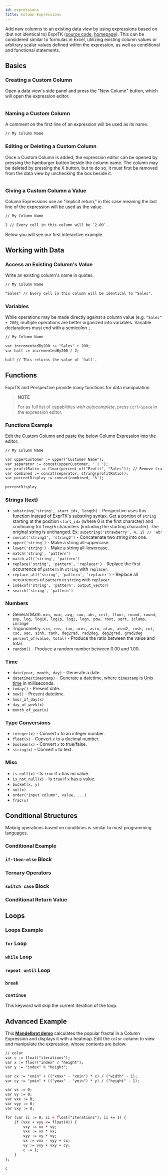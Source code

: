 ```yaml
---
id: expressions
title: Column Expressions
---
```


<script src="../../../../js/index.js"></script>
<link rel="stylesheet" href="../../../../css/concepts/index.css">

Add new columns to an existing data view by using expressions based on (but not
identical to) ExprTK ([source code](https://github.com/ArashPartow/exprtk),
[homepage](http://www.partow.net/programming/exprtk/)). This can be considered
similar to formulas in Excel, utilizing existing column values or arbitrary
scalar values defined within the expression, as well as conditional and
functional statements.

## Basics

### Creating a Custom Column

Open a data view's side panel and press the "New Column" button, which will open
the expression editor.

<img src="/img/expressions/new-column.png" alt="" />

### Naming a Custom Column

A comment on the first line of an expression will be used as its name.

```html
// My Column Name
```

### Editing or Deleting a Custom Column

Once a Custom Column is added, the expression editor can be opened by pressing
the hamburger button beside the column name. The column may be deleted by
pressing the X button, but to do so, it must first be removed from the data view
by unchecking the box beside it.

<img src="/img/expressions/edit-delete-column.png" alt="" />

### Giving a Custom Column a Value

Column Expressions use an "implicit return," in this case meaning the last line
of the expression will be used as the value.

```html
// My Column Name

2 // Every cell in this column will be `2.00`.
```

Below you will see our first interactive example.

<div>
<perspective-viewer
  columns='["Sales", "Profit", "My Column Name"]'
  expressions='["// My Column Name\n\n2 // Every cell in this column will be `2.00`."]'
></perspective-viewer>
</div>

## Working with Data

### Access an Existing Column's Value

Write an existing column's name in quotes.

```html
// My Column Name

"Sales" // Every cell in this column will be identical to "Sales".
```

<div>
<perspective-viewer
  columns='["Sales", "Profit", "My Column Name"]'
  expressions='["// My Column Name\n\n\"Sales\" // Every cell in this column will be identical to \"Sales\"."]'
></perspective-viewer>
</div>

### Variables

While operations may be made directly against a column value (e.g. `"Sales" +
200`), multiple operations are better organized into variables. Variable
declarations must end with a semicolon `;`.

```html
// My Column Name

var incrementedBy200 := "Sales" + 200;
var half := incrementedBy200 / 2;

half // This returns the value of `half`.
```

<div>
<perspective-viewer
  columns='["Sales", "Profit", "My Column Name"]'
  expressions='["// My Column Name\n\nvar incrementedBy200 := \"Sales\" + 200;\nvar half := incrementedBy200 / 2;\n\nhalf // This returns the value of `half`."]'
></perspective-viewer>
</div>

## Functions

ExprTK and Perspective provide many functions for data manipulation.

> **NOTE**
>
> For as full list of capabilities *with autocomplete*, press `Ctrl+Space` in
> the expression editor.

### Functions Example

Edit the Custom Column and paste the below Column Expression into the editor.

```html
// My Column Name

var upperCustomer := upper("Customer Name");
var separator := concat(upperCustomer, ' | ');
var profitRatio := floor(percent_of("Profit", "Sales")); // Remove trailing decimal.
var combined := concat(separator, string(profitRatio));
var percentDisplay := concat(combined, '%');

percentDisplay
```

<div>
<perspective-viewer
  columns='["Customer Name", "Sales", "Profit", "My Column Name"]'
  expressions='["// My Column Name\n\n0 // REPLACE ALL AND SAVE"]'
></perspective-viewer>
</div>

### Strings (text)

* `substring('string', start_idx, length)` - Perspective uses this function
  instead of ExprTK's substring syntax. Get a portion of `string` starting at
  the position `start_idx` (where 0 is the first character) and continuing for
  `length` characters (including the starting character). The original string is
  unchanged. Ex: `substring('strawberry', 4, 2) // 'wb'`
* `concat('string1', 'string2')` - Concatenate two string into one.
* `upper('string')` - Make a string all-uppercase.
* `lower('string')` - Make a string all-lowercase.
* `match('string', 'pattern')`
* `match_all('string', 'pattern')`
* `replace('string', 'pattern', 'replacer')` - Replace the first occurrence of
  `pattern` in `string` with `replacer`.
* `replace_all('string', 'pattern', 'replacer')` - Replace all occurrences of
  `pattern` in `string` with `replacer`.
* `indexof('string', 'pattern', output_vector)`
* `search('string', 'pattern')`

### Numbers

* General Math: `min, max, avg, sum, abs, ceil, floor, round, round, exp, log,
  log10, log1p, log2, logn, pow, root, sqrt, iclamp, inrange`
* Trigonometry: `sin, cos, tan, acos, asin, atan, atan2, cosh, cot, csc, sec,
  sinh, tanh, deg2rad, rad2deg, deg2grad, grad2deg`
* `percent_of(value, total)` - Produce the ratio between the value and total.
* `random()` - Produce a random number between 0.00 and 1.00.

### Time

* `date(year, month, day)` - Generate a date.
* `datetime(timestamp)` - Generate a datetime, where `timestamp` is [Unix
  time](https://en.wikipedia.org/wiki/Unix_time) in milliseconds.
* `today()` - Present date.
* `now()` - Present datetime.
* `hour_of_day(x)`
* `day_of_week(x)`
* `month_of_year(x)`

### Type Conversions

* `integer(x)` - Convert `x` to an integer number.
* `float(x)` - Convert `x` to a decimal number.
* `boolean(x)` - Convert `x` to true/false.
* `string(x)` - Convert `x` to text.

### Misc

* `is_null(x)` - Is `true` if `x` has no value.
* `is_not_null(x)` - Is `true` if `x` has a value.
* `bucket(x, y)`
* `not(x)`
* `order("input column", value, ...)`
* `frac(x)`

## Conditional Structures

Making operations based on conditions is similar to most programming languages.

### Conditional Example

### `if-then-else` Block

### Ternary Operators

### `switch case` Block

### Conditional Return Value



## Loops

### Loops Example

### `for` Loop

### `while` Loop

### `repeat until` Loop

### `break`

### `continue`

This keyword will skip the current iteration of the loop.

## Advanced Example

This **[Mandelbrot
demo](https://bl.ocks.org/texodus/5485f6b630b08d38218822e507f09f21)** calculates
the popular fractal in a Column Expression and displays it with a heatmap. Edit
the `color` column to view and manipulate the expression, whose contents are
below:

```html
// color
var c := float("iterations");
var x := floor("index" / "height");
var y := "index" % "height";

var cx := "xmin" + (("xmax" - "xmin") * x) / ("width" - 1);
var cy := "ymin" + (("ymax" - "ymin") * y) / ("height" - 1);

var vx := 0;
var vy := 0;
var vxx := 0;
var vyy := 0;
var vxy := 0;

for (var ii := 0; ii < float("iterations"); ii += 1) {
    if (vxx + vyy <= float(4)) {
        vxy := vx * vy;
        vxx := vx * vx;
        vyy := vy * vy;
        vx := vxx - vyy + cx;
        vy := vxy + vxy + cy;
        c -= 1;
    }
};

c
```

